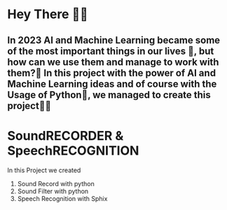 <h1>Hey There 👋👋</h1>
<h2>In 2023 AI and Machine Learning became some of the most important things in our lives 🤖, but how can we use them and manage to work with them?🤔
In this project with the power of AI and Machine Learning ideas and of course with the Usage of Python🐍, we managed to create this project🎉🎉</h2>

<h1>SoundRECORDER & SpeechRECOGNITION</h1>

In this Project we created 
<ol>
  <li>Sound Record with python</li>
  <li>Sound Filter with python</li>
  <li>Speech Recognition with Sphix</li>
</ol>


